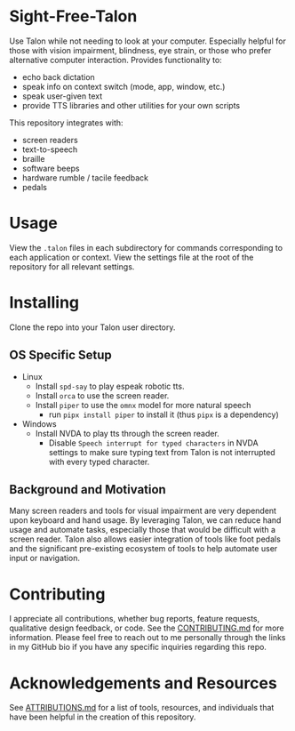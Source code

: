# Sight-Free-Talon

Use Talon while not needing to look at your computer. Especially helpful for those with vision impairment, blindness, eye strain, or those who prefer alternative computer interaction. Provides functionality to:

- echo back dictation
- speak info on context switch (mode, app, window, etc.)
- speak user-given text
- provide TTS libraries and other utilities for your own scripts

This repository integrates with:

- screen readers
- text-to-speech
- braille
- software beeps
- hardware rumble / tacile feedback
- pedals

# Usage

View the `.talon` files in each subdirectory for commands corresponding to each application or context. View the settings file at the root of the repository for all relevant settings.

# Installing

Clone the repo into your Talon user directory.

## OS Specific Setup

- Linux
  - Install `spd-say` to play espeak robotic tts.
  - Install `orca` to use the screen reader.
  - Install `piper` to use the `omnx` model for more natural speech
    - run `pipx install piper` to install it (thus `pipx` is a dependency)
- Windows
  - Install NVDA to play tts through the screen reader.
    - Disable `Speech interrupt for typed characters` in NVDA settings to make sure typing text from Talon is not interrupted with every typed character.

## Background and Motivation

Many screen readers and tools for visual impairment are very dependent upon keyboard and hand usage. By leveraging Talon, we can reduce hand usage and automate tasks, especially those that would be difficult with a screen reader. Talon also allows easier integration of tools like foot pedals and the significant pre-existing ecosystem of tools to help automate user input or navigation.

# Contributing

I appreciate all contributions, whether bug reports, feature requests, qualitative design feedback, or code. See the [CONTRIBUTING.md](./docs/src/CONTRIBUTING.md) for more information. Please feel free to reach out to me personally through the links in my GitHub bio if you have any specific inquiries regarding this repo.

# Acknowledgements and Resources

See [ATTRIBUTIONS.md](./docs/src/ATTRIBUTIONS.md) for a list of tools, resources, and individuals that have been helpful in the creation of this repository.
